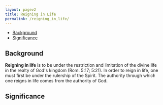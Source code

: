 ```yaml
---
layout: pagev2
title: Reigning in Life
permalink: /reigning_in_life/
---
```

- [Background](#background)
- [Significance](#significance)

## Background

**Reigning in life** is to be under the restriction and limitation of the divine life in the realty of God's kingdom (Rom. 5:17; 5:21). In order to reign in life, one must first be under the rulership of the Spirit. The authority through which one reigns in life comes from the authority of God. 

## Significance
